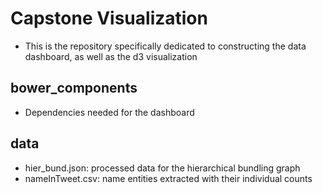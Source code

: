# Capstone Visualization
- This is the repository specifically dedicated to constructing the data dashboard, as well as the d3 visualization

## bower_components
- Dependencies needed for the dashboard

## data
- hier_bund.json: processed data for the hierarchical bundling graph
- nameInTweet.csv: name entities extracted with their individual counts


